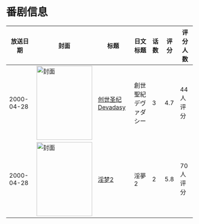 # 番剧信息

|放送日期|封面|标题|日文标题|话数|评分|评分人数|
|---|---|---|---|---|---|---|
|2000-04-28|<img src="https://lain.bgm.tv/pic/cover/c/c1/70/36932_2RCAP.jpg" alt="封面" style="width:150px;height:200px;object-fit:cover;">|[创世圣纪Devadasy](https://bangumi.tv/subject/36932)|創世聖紀デヴァダシー|3|4.7|44人评分|
|2000-04-28|<img src="https://bangumi.tv/img/no_icon_subject.png" alt="封面" style="width:150px;height:200px;object-fit:cover;">|[淫梦2](https://bangumi.tv/subject/81858)|淫夢2|2|5.8|70人评分|
